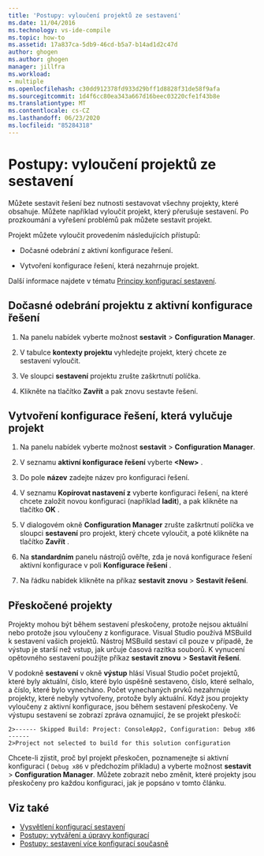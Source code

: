 ```yaml
---
title: 'Postupy: vyloučení projektů ze sestavení'
ms.date: 11/04/2016
ms.technology: vs-ide-compile
ms.topic: how-to
ms.assetid: 17a837ca-5db9-46cd-b5a7-b14ad1d2c47d
author: ghogen
ms.author: ghogen
manager: jillfra
ms.workload:
- multiple
ms.openlocfilehash: c30dd912378fd933d29bff1d8828f31de58f9afa
ms.sourcegitcommit: 1d4f6cc80ea343a667d16beec03220cfe1f43b8e
ms.translationtype: MT
ms.contentlocale: cs-CZ
ms.lasthandoff: 06/23/2020
ms.locfileid: "85284318"
---
```

# <a name="how-to-exclude-projects-from-a-build"></a>Postupy: vyloučení projektů ze sestavení

Můžete sestavit řešení bez nutnosti sestavovat všechny projekty, které obsahuje. Můžete například vyloučit projekt, který přerušuje sestavení. Po prozkoumání a vyřešení problémů pak můžete sestavit projekt.

Projekt můžete vyloučit provedením následujících přístupů:

- Dočasné odebrání z aktivní konfigurace řešení.

- Vytvoření konfigurace řešení, která nezahrnuje projekt.

Další informace najdete v tématu [Principy konfigurací sestavení](../ide/understanding-build-configurations.md).

## <a name="to-temporarily-remove-a-project-from-the-active-solution-configuration"></a>Dočasné odebrání projektu z aktivní konfigurace řešení

1. Na panelu nabídek vyberte možnost **sestavit**  >  **Configuration Manager**.

2. V tabulce **kontexty projektu** vyhledejte projekt, který chcete ze sestavení vyloučit.

3. Ve sloupci **sestavení** projektu zrušte zaškrtnutí políčka.

4. Klikněte na tlačítko **Zavřít** a pak znovu sestavte řešení.

## <a name="to-create-a-solution-configuration-that-excludes-a-project"></a>Vytvoření konfigurace řešení, která vylučuje projekt

1. Na panelu nabídek vyberte možnost **sestavit**  >  **Configuration Manager**.

2. V seznamu **aktivní konfigurace řešení** vyberte **\<New>** .

3. Do pole **název** zadejte název pro konfiguraci řešení.

4. V seznamu **Kopírovat nastavení z** vyberte konfiguraci řešení, na které chcete založit novou konfiguraci (například **ladit**), a pak klikněte na tlačítko **OK** .

5. V dialogovém okně **Configuration Manager** zrušte zaškrtnutí políčka ve sloupci **sestavení** pro projekt, který chcete vyloučit, a poté klikněte na tlačítko **Zavřít** .

6. Na **standardním** panelu nástrojů ověřte, zda je nová konfigurace řešení aktivní konfigurace v poli **Konfigurace řešení** .

7. Na řádku nabídek klikněte na příkaz **sestavit znovu**  >  **Sestavit řešení**.

## <a name="skipped-projects"></a>Přeskočené projekty

Projekty mohou být během sestavení přeskočeny, protože nejsou aktuální nebo protože jsou vyloučeny z konfigurace. Visual Studio používá MSBuild k sestavení vašich projektů. Nástroj MSBuild sestaví cíl pouze v případě, že výstup je starší než vstup, jak určuje časová razítka souborů. K vynucení opětovného sestavení použijte příkaz **sestavit znovu**  >  **Sestavit řešení**.

V podokně **sestavení** v okně **výstup** hlásí Visual Studio počet projektů, které byly aktuální, číslo, které bylo úspěšně sestaveno, číslo, které selhalo, a číslo, které bylo vynecháno. Počet vynechaných prvků nezahrnuje projekty, které nebyly vytvořeny, protože byly aktuální. Když jsou projekty vyloučeny z aktivní konfigurace, jsou během sestavení přeskočeny. Ve výstupu sestavení se zobrazí zpráva oznamující, že se projekt přeskočí:

```output
2>------ Skipped Build: Project: ConsoleApp2, Configuration: Debug x86 ------
2>Project not selected to build for this solution configuration
```

Chcete-li zjistit, proč byl projekt přeskočen, poznamenejte si aktivní konfiguraci ( `Debug x86` v předchozím příkladu) a vyberte možnost **sestavit**  >  **Configuration Manager**. Můžete zobrazit nebo změnit, které projekty jsou přeskočeny pro každou konfiguraci, jak je popsáno v tomto článku.

## <a name="see-also"></a>Viz také

- [Vysvětlení konfigurací sestavení](../ide/understanding-build-configurations.md)
- [Postupy: vytváření a úpravy konfigurací](../ide/how-to-create-and-edit-configurations.md)
- [Postupy: sestavení více konfigurací současně](../ide/how-to-build-multiple-configurations-simultaneously.md)
